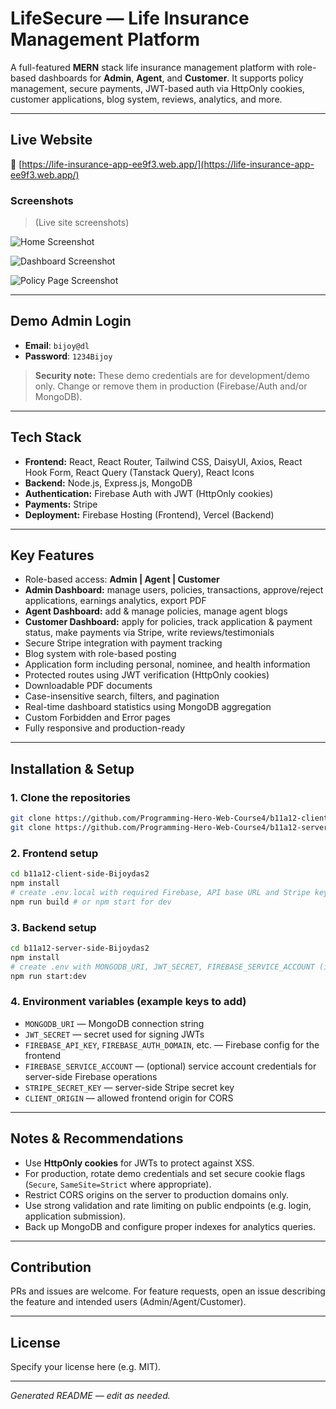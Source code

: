 # LifeSecure — Life Insurance Management Platform

A full-featured **MERN** stack life insurance management platform with role-based dashboards for **Admin**, **Agent**, and **Customer**. It supports policy management, secure payments, JWT-based auth via HttpOnly cookies, customer applications, blog system, reviews, analytics, and more.

---

## Live Website

🔗 [https://life-insurance-app-ee9f3.web.app/](https://life-insurance-app-ee9f3.web.app/)

### Screenshots

> (Live site screenshots)

![Home Screenshot](https://i.ibb.co/Wv9Rb5hH/Screenshot-2025-10-26-203423.png)

![Dashboard Screenshot](https://i.ibb.co/dszkQZdv/Screenshot-2025-10-26-203542.png)

![Policy Page Screenshot](https://i.ibb.co/b5MQ8gqm/Screenshot-2025-10-26-203752.png)

---

## Demo Admin Login

* **Email**: `bijoy@dl`
* **Password**: `1234Bijoy`

> **Security note:** These demo credentials are for development/demo only. Change or remove them in production (Firebase/Auth and/or MongoDB).

---

## Tech Stack

* **Frontend:** React, React Router, Tailwind CSS, DaisyUI, Axios, React Hook Form, React Query (Tanstack Query), React Icons
* **Backend:** Node.js, Express.js, MongoDB
* **Authentication:** Firebase Auth with JWT (HttpOnly cookies)
* **Payments:** Stripe
* **Deployment:** Firebase Hosting (Frontend), Vercel (Backend)

---

## Key Features

* Role-based access: **Admin | Agent | Customer**
* **Admin Dashboard:** manage users, policies, transactions, approve/reject applications, earnings analytics, export PDF
* **Agent Dashboard:** add & manage policies, manage agent blogs
* **Customer Dashboard:** apply for policies, track application & payment status, make payments via Stripe, write reviews/testimonials
* Secure Stripe integration with payment tracking
* Blog system with role-based posting
* Application form including personal, nominee, and health information
* Protected routes using JWT verification (HttpOnly cookies)
* Downloadable PDF documents
* Case-insensitive search, filters, and pagination
* Real-time dashboard statistics using MongoDB aggregation
* Custom Forbidden and Error pages
* Fully responsive and production-ready

---

## Installation & Setup

### 1. Clone the repositories

```bash
git clone https://github.com/Programming-Hero-Web-Course4/b11a12-client-side-Bijoydas2
git clone https://github.com/Programming-Hero-Web-Course4/b11a12-server-side-Bijoydas2
```

### 2. Frontend setup

```bash
cd b11a12-client-side-Bijoydas2
npm install
# create .env.local with required Firebase, API base URL and Stripe keys
npm run build # or npm start for dev
```

### 3. Backend setup

```bash
cd b11a12-server-side-Bijoydas2
npm install
# create .env with MONGODB_URI, JWT_SECRET, FIREBASE_SERVICE_ACCOUNT (if used), STRIPE_SECRET_KEY
npm run start:dev
```

### 4. Environment variables (example keys to add)

* `MONGODB_URI` — MongoDB connection string
* `JWT_SECRET` — secret used for signing JWTs
* `FIREBASE_API_KEY`, `FIREBASE_AUTH_DOMAIN`, etc. — Firebase config for the frontend
* `FIREBASE_SERVICE_ACCOUNT` — (optional) service account credentials for server-side Firebase operations
* `STRIPE_SECRET_KEY` — server-side Stripe secret key
* `CLIENT_ORIGIN` — allowed frontend origin for CORS

---

## Notes & Recommendations

* Use **HttpOnly cookies** for JWTs to protect against XSS.
* For production, rotate demo credentials and set secure cookie flags (`Secure`, `SameSite=Strict` where appropriate).
* Restrict CORS origins on the server to production domains only.
* Use strong validation and rate limiting on public endpoints (e.g. login, application submission).
* Back up MongoDB and configure proper indexes for analytics queries.

---

## Contribution

PRs and issues are welcome. For feature requests, open an issue describing the feature and intended users (Admin/Agent/Customer).

---

## License

Specify your license here (e.g. MIT).

---

*Generated README — edit as needed.*
